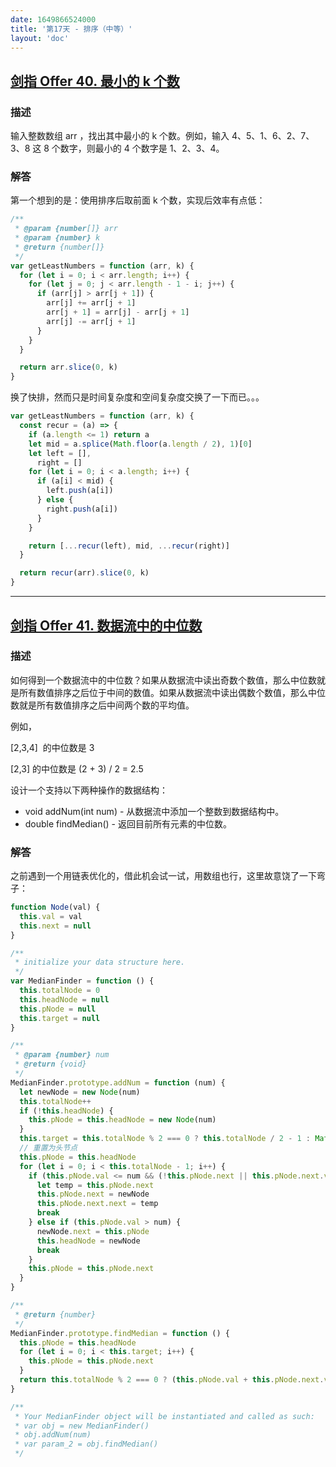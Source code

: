 ```yaml
---
date: 1649866524000
title: '第17天 - 排序（中等）'
layout: 'doc'
---
```


## [剑指 Offer 40. 最小的 k 个数](https://leetcode-cn.com/problems/zui-xiao-de-kge-shu-lcof/)

### 描述

输入整数数组 arr ，找出其中最小的 k 个数。例如，输入 4、5、1、6、2、7、3、8 这 8 个数字，则最小的 4 个数字是 1、2、3、4。

### 解答

第一个想到的是：使用排序后取前面 k 个数，实现后效率有点低：

```javascript
/**
 * @param {number[]} arr
 * @param {number} k
 * @return {number[]}
 */
var getLeastNumbers = function (arr, k) {
  for (let i = 0; i < arr.length; i++) {
    for (let j = 0; j < arr.length - 1 - i; j++) {
      if (arr[j] > arr[j + 1]) {
        arr[j] += arr[j + 1]
        arr[j + 1] = arr[j] - arr[j + 1]
        arr[j] -= arr[j + 1]
      }
    }
  }

  return arr.slice(0, k)
}
```

换了快排，然而只是时间复杂度和空间复杂度交换了一下而已。。。

```javascript
var getLeastNumbers = function (arr, k) {
  const recur = (a) => {
    if (a.length <= 1) return a
    let mid = a.splice(Math.floor(a.length / 2), 1)[0]
    let left = [],
      right = []
    for (let i = 0; i < a.length; i++) {
      if (a[i] < mid) {
        left.push(a[i])
      } else {
        right.push(a[i])
      }
    }

    return [...recur(left), mid, ...recur(right)]
  }

  return recur(arr).slice(0, k)
}
```

---

## [剑指 Offer 41. 数据流中的中位数](https://leetcode-cn.com/problems/shu-ju-liu-zhong-de-zhong-wei-shu-lcof/)

### 描述

如何得到一个数据流中的中位数？如果从数据流中读出奇数个数值，那么中位数就是所有数值排序之后位于中间的数值。如果从数据流中读出偶数个数值，那么中位数就是所有数值排序之后中间两个数的平均值。

例如，

[2,3,4]  的中位数是 3

[2,3] 的中位数是 (2 + 3) / 2 = 2.5

设计一个支持以下两种操作的数据结构：

- void addNum(int num) - 从数据流中添加一个整数到数据结构中。
- double findMedian() - 返回目前所有元素的中位数。

### 解答

之前遇到一个用链表优化的，借此机会试一试，用数组也行，这里故意饶了一下弯子：

```javascript
function Node(val) {
  this.val = val
  this.next = null
}

/**
 * initialize your data structure here.
 */
var MedianFinder = function () {
  this.totalNode = 0
  this.headNode = null
  this.pNode = null
  this.target = null
}

/**
 * @param {number} num
 * @return {void}
 */
MedianFinder.prototype.addNum = function (num) {
  let newNode = new Node(num)
  this.totalNode++
  if (!this.headNode) {
    this.pNode = this.headNode = new Node(num)
  }
  this.target = this.totalNode % 2 === 0 ? this.totalNode / 2 - 1 : Math.floor(this.totalNode / 2)
  // 重置为头节点
  this.pNode = this.headNode
  for (let i = 0; i < this.totalNode - 1; i++) {
    if (this.pNode.val <= num && (!this.pNode.next || this.pNode.next.val > num)) {
      let temp = this.pNode.next
      this.pNode.next = newNode
      this.pNode.next.next = temp
      break
    } else if (this.pNode.val > num) {
      newNode.next = this.pNode
      this.headNode = newNode
      break
    }
    this.pNode = this.pNode.next
  }
}

/**
 * @return {number}
 */
MedianFinder.prototype.findMedian = function () {
  this.pNode = this.headNode
  for (let i = 0; i < this.target; i++) {
    this.pNode = this.pNode.next
  }
  return this.totalNode % 2 === 0 ? (this.pNode.val + this.pNode.next.val) / 2 : this.pNode.val
}

/**
 * Your MedianFinder object will be instantiated and called as such:
 * var obj = new MedianFinder()
 * obj.addNum(num)
 * var param_2 = obj.findMedian()
 */
```
